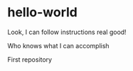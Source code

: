 # hello-world

Look, I can follow instructions real good!

Who knows what I can accomplish

First repository

